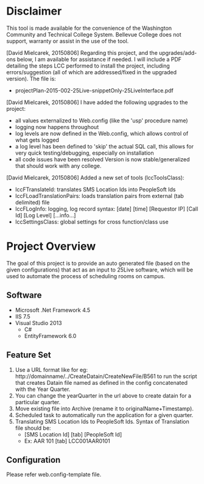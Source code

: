 # Disclaimer

This tool is made available for the convenience of the Washington Community and
Technical College System. Bellevue College does not support, warranty or assist
in the use of the tool.

[David Mielcarek, 20150806] Regarding this project, and the upgrades/add-ons below,
I am available for assistance if needed.  I will include a PDF detailing the steps
LCC performed to install the project, including errors/suggestion (all of which are
addressed/fixed in the upgraded version).   The file is:
* projectPlan-2015-002-25Live-snippetOnly-25LiveInterface.pdf

[David Mielcarek, 20150806] I have added the following upgrades to the project:
* all values externalized to Web.config (like the 'usp' procedure name)
* logging now happens throughout
* log levels are now defined in the Web.config, which allows control of what gets logged
* a log level has been defined to 'skip' the actual SQL call, this allows for very quick
testing/debugging, especially on installation
* all code issues have been resolved
Version is now stable/generalized that should work with any college.

[David Mielcarek, 20150806] Added a new set of tools (lccToolsClass):
* lccFTranslateId: translates SMS Location Ids into PeopleSoft Ids
* lccFLoadTranslationPairs: loads translation pairs from external (tab delimited) file
* lccFLogInfo: logging, log record syntax: [date] [time] [Requestor IP] [Call Id] [Log Level] [...info...]
* lccSettingsClass: global settings for cross function/class use

# Project Overview

The goal of this project is to provide an auto generated file (based on the
given configurations) that act as an input to 25Live software, which will be
used to automate the process of scheduling rooms on campus.

## Software

* Microsoft .Net Framework 4.5
* IIS 7.5
* Visual Studio 2013
    * C#
    * EntityFramework 6.0

## Feature Set

   1. Use a URL format like for eg: http://domainname/../CreateDatain/CreateNewFile/B561 to run the script that creates            Datain file named as defined in the config concatenated with the Year Quarter.
   1. You can change the yearQuarter in the url above to create datain for a particular quarter.
   1. Move existing file into Archive (rename it to originalName+Timestamp).
   1. Scheduled task to automatically run the application for a given quarter.
   1. Translating SMS Location Ids to PeopleSoft Ids.  Syntax of Translation file should be:
       * [SMS Location Id] [tab] [PeopleSoft Id]
	   * Ex: AAR 101 [tab] LCC001AAR0101

## Configuration

Please refer web.config-template file.
